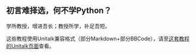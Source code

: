 ## 初言难择选，何不学Python？

学所教授，增进吾长；教授所学，补足吾短。

这些教程使用Unitalk兼容格式（部分Markdown+部分BBCode），请至[这套教程的Unitalk页面](https://www.unitalk.fun/unitalk/public/d/55-python)查看。